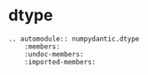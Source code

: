 # dtype

```{eval-rst}
.. automodule:: numpydantic.dtype
    :members:
    :undoc-members:
    :imported-members: 
``` 